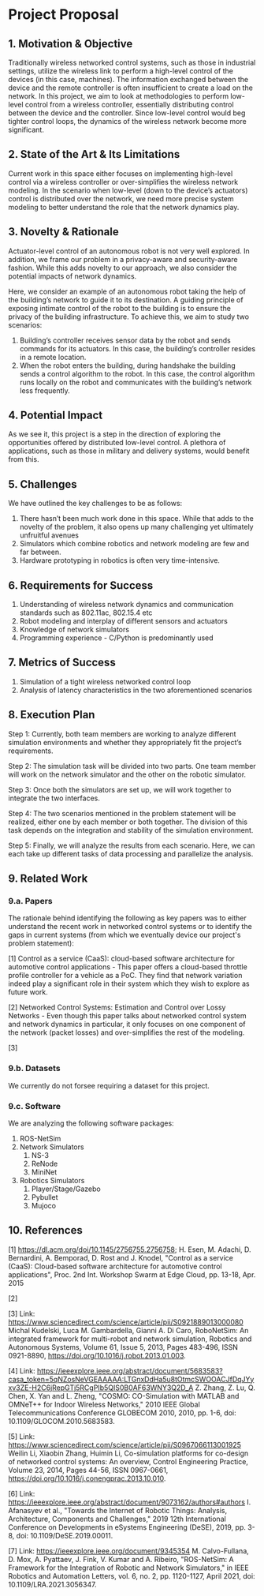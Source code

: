 # Project Proposal

## 1. Motivation & Objective
 
Traditionally wireless networked control systems, such as those in industrial settings, utilize the wireless link to perform a high-level control of the devices (in this case, machines). The information exchanged between the device and the remote controller is often insufficient to create a load on the network. 
In this project, we aim to look at methodologies to perform low-level control from a wireless controller, essentially distributing control between the device and the controller. Since low-level control would beg tighter control loops, the dynamics of the wireless network become more significant.  

## 2. State of the Art & Its Limitations
 
Current work in this space either focuses on implementing high-level control via a wireless controller or over-simplifies the wireless network modeling. In the scenario when low-level (down to the device’s actuators) control is distributed over the network, we need more precise system modeling to better understand the role that the network dynamics play.

## 3. Novelty & Rationale
  
Actuator-level control of an autonomous robot is not very well explored. In addition, we frame our problem in a privacy-aware and security-aware fashion. While this adds novelty to our approach, we also consider the potential impacts of network dynamics. 

Here, we consider an example of an autonomous robot taking the help of the building’s network to guide it to its destination. A guiding principle of exposing intimate control of the robot to the building is to ensure the privacy of the building infrastructure. To achieve this, we aim to study two scenarios:
1. Building’s controller receives sensor data by the robot and sends commands for its actuators. In this case, the building’s controller resides in a remote location.
2. When the robot enters the building, during handshake the building sends a control algorithm to the robot. In this case, the control algorithm runs locally on the robot and communicates with the building’s network less frequently.

## 4. Potential Impact

As we see it, this project is a step in the direction of exploring the opportunities offered by distributed low-level control. A plethora of applications, such as those in military and delivery systems, would benefit from this.

## 5. Challenges

We have outlined the key challenges to be as follows:
1. There hasn’t been much work done in this space. While that adds to the novelty of the problem, it also opens up many challenging yet ultimately unfruitful avenues
2. Simulators which combine robotics and network modeling are few and far between. 
3. Hardware prototyping in robotics is often very time-intensive.

## 6. Requirements for Success

1. Understanding of wireless network dynamics and communication standards such as 802.11ac, 802.15.4 etc
2. Robot modeling and interplay of different sensors and actuators
3. Knowledge of network simulators
4. Programming experience - C/Python is predominantly used


## 7. Metrics of Success

1. Simulation of a tight wireless networked control loop
2. Analysis of latency characteristics in the two aforementioned scenarios

## 8. Execution Plan

Step 1: Currently, both team members are working to analyze different simulation environments and whether they appropriately fit the project’s requirements.

Step 2: The simulation task will be divided into two parts. One team member will work on the network simulator and the other on the robotic simulator. 

Step 3: Once both the simulators are set up, we will work together to integrate the two interfaces.

Step 4: The two scenarios mentioned in the problem statement will be realized, either one by each member or both together. The division of this task depends on the integration and stability of the simulation environment.

Step 5: Finally, we will analyze the results from each scenario. Here, we can each take up different tasks of data processing and parallelize the analysis. 

## 9. Related Work

### 9.a. Papers

The rationale behind identifying the following as key papers was to either understand the recent work in networked control systems or to identify the gaps in current systems (from which we eventually device our project's problem statement):

[1] Control as a service (CaaS): cloud-based software architecture for automotive control applications -  This paper offers a cloud-based throttle profile controller for a vehicle as a PoC. They find that network variation indeed play a significant role in their system which they wish to explore as future work.

[2] Networked Control Systems: Estimation and Control over Lossy Networks - Even though this paper talks about networked control system and network dynamics in particular, it only focuses on one component of the network (packet losses) and over-simplifies the rest of the modeling.

[3] 


### 9.b. Datasets

We currently do not forsee requiring a dataset for this project.

### 9.c. Software

We are analyzing the following software packages:

1. ROS-NetSim
2. Network Simulators
   1. NS-3
   2. ReNode
   3. MiniNet
3. Robotics Simulators
   1. Player/Stage/Gazebo
   2. Pybullet
   3. Mujoco

## 10. References

[1] https://dl.acm.org/doi/10.1145/2756755.2756758; H. Esen, M. Adachi, D. Bernardini, A. Bemporad, D. Rost and J. Knodel, "Control as a service (CaaS): Cloud-based software architecture for automotive control applications", Proc. 2nd Int. Workshop Swarm at Edge Cloud, pp. 13-18, Apr. 2015

[2] 

[3] Link: https://www.sciencedirect.com/science/article/pii/S0921889013000080
Michal Kudelski, Luca M. Gambardella, Gianni A. Di Caro, RoboNetSim: An integrated framework for multi-robot and network simulation, Robotics and Autonomous Systems, Volume 61, Issue 5, 2013, Pages 483-496, ISSN 0921-8890, https://doi.org/10.1016/j.robot.2013.01.003.

[4] Link: https://ieeexplore.ieee.org/abstract/document/5683583?casa_token=5qNZosNeVGEAAAAA:LTGnxDdHa5u8tOtmcSWOOACJfDqJYyxv3ZE-H2C6jRepGTj5RCgPIb5QIS0B0AF63WNY3Q2D_A
Z. Zhang, Z. Lu, Q. Chen, X. Yan and L. Zheng, "COSMO: CO-Simulation with MATLAB and OMNeT++ for Indoor Wireless Networks," 2010 IEEE Global Telecommunications Conference GLOBECOM 2010, 2010, pp. 1-6, doi: 10.1109/GLOCOM.2010.5683583.

[5] Link: https://www.sciencedirect.com/science/article/pii/S0967066113001925
Weilin Li, Xiaobin Zhang, Huimin Li, Co-simulation platforms for co-design of networked control systems: An overview, Control Engineering Practice, Volume 23, 2014, Pages 44-56, ISSN 0967-0661, https://doi.org/10.1016/j.conengprac.2013.10.010.

[6] Link: https://ieeexplore.ieee.org/abstract/document/9073162/authors#authors
I. Afanasyev et al., "Towards the Internet of Robotic Things: Analysis, Architecture, Components and Challenges," 2019 12th International Conference on Developments in eSystems Engineering (DeSE), 2019, pp. 3-8, doi: 10.1109/DeSE.2019.00011.

[7] Link: https://ieeexplore.ieee.org/document/9345354
M. Calvo-Fullana, D. Mox, A. Pyattaev, J. Fink, V. Kumar and A. Ribeiro, "ROS-NetSim: A Framework for the Integration of Robotic and Network Simulators," in IEEE Robotics and Automation Letters, vol. 6, no. 2, pp. 1120-1127, April 2021, doi: 10.1109/LRA.2021.3056347.
